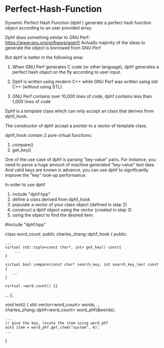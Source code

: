 # Perfect-Hash-Function
Dynamic Perfect Hash Function (dphf ) generate a perfect hash function object according to an user provided array.

Dphf does something similar to GNU Perf:  https://www.gnu.org/software/gperf/
Actually majority of the ideas to generate the object is borrowed from GNU Perf

But dphf is better in the following area:

   1.  When GNU Perf generates C code (or other language),
       dphf generates a perfect hash object on the fly
       according to user input.

   2. Dphf is written using modern C++ while GNU Perf was written
      using old C++ (without using STL).

   3. GNU Perf contains over 10,000 lines of code, dphf contains
      less than 1,000 lines of code


Dphf is a template class which can only accept an class that derives from
dphf_hook.

The constructor of dphf accept a pointer to a vector of template class.

dphf_hook contain 2 pure virtual functions:
   1. compare()
   2. get_key()


One of the use case of dphf is parsing "key-value" pairs. For instance, you need to parse a huge amount of machine generated "key-value" text data. And valid keys are known in advance, you can use dphf to significantly improve the "key" look-up performance.


In order to use dphf

1. include "dphf.hpp"
2. define a class derived from dphf_hook
3. populate a vector of your class object (defined in step 2)
4. construct a dphf object using the vector (created in step 3)
5. using the object to find the desired item.


#include "dphf.hpp"

class word_count: public charles_zhang::dphf_hook {
public:

	...
	virtual std::tuple<const char*, int> get_key() const{
        ...
	}

	virtual bool compare(const char* search_key, int search_key_len) const {
       ...
	}

	virtual ~word_count() {}
...
};


void test() {
	std::vector<word_count> words;
    ...
    charles_zhang::dphf<word_count> word_phf(&words);
    
    ...
	// give the key, locate the item using word_phf
    auto item = word_phf.get_item("system", 6);
	...
}
